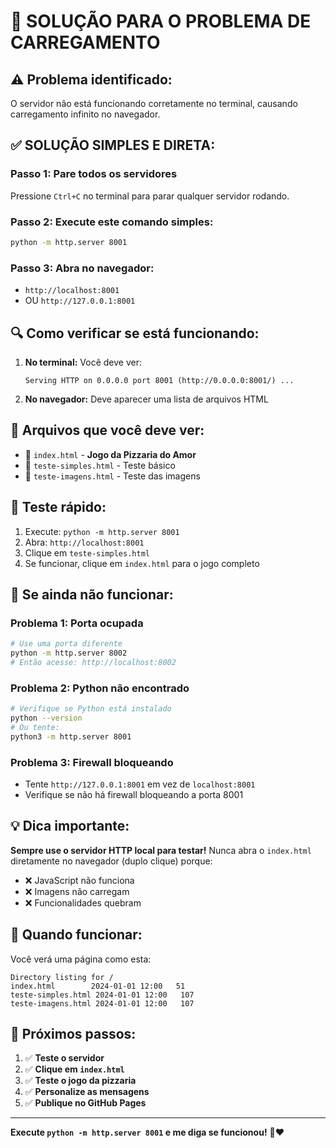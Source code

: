 # 🚨 SOLUÇÃO PARA O PROBLEMA DE CARREGAMENTO

## ⚠️ **Problema identificado:**
O servidor não está funcionando corretamente no terminal, causando carregamento infinito no navegador.

## ✅ **SOLUÇÃO SIMPLES E DIRETA:**

### **Passo 1: Pare todos os servidores**
Pressione `Ctrl+C` no terminal para parar qualquer servidor rodando.

### **Passo 2: Execute este comando simples:**
```bash
python -m http.server 8001
```

### **Passo 3: Abra no navegador:**
- `http://localhost:8001`
- OU `http://127.0.0.1:8001`

## 🔍 **Como verificar se está funcionando:**

1. **No terminal:** Você deve ver:
   ```
   Serving HTTP on 0.0.0.0 port 8001 (http://0.0.0.0:8001/) ...
   ```

2. **No navegador:** Deve aparecer uma lista de arquivos HTML

## 📁 **Arquivos que você deve ver:**
- 📄 `index.html` - **Jogo da Pizzaria do Amor**
- 📄 `teste-simples.html` - Teste básico
- 📄 `teste-imagens.html` - Teste das imagens

## 🎯 **Teste rápido:**

1. Execute: `python -m http.server 8001`
2. Abra: `http://localhost:8001`
3. Clique em `teste-simples.html`
4. Se funcionar, clique em `index.html` para o jogo completo

## 🚨 **Se ainda não funcionar:**

### **Problema 1: Porta ocupada**
```bash
# Use uma porta diferente
python -m http.server 8002
# Então acesse: http://localhost:8002
```

### **Problema 2: Python não encontrado**
```bash
# Verifique se Python está instalado
python --version
# Ou tente:
python3 -m http.server 8001
```

### **Problema 3: Firewall bloqueando**
- Tente `http://127.0.0.1:8001` em vez de `localhost:8001`
- Verifique se não há firewall bloqueando a porta 8001

## 💡 **Dica importante:**

**Sempre use o servidor HTTP local para testar!** Nunca abra o `index.html` diretamente no navegador (duplo clique) porque:
- ❌ JavaScript não funciona
- ❌ Imagens não carregam
- ❌ Funcionalidades quebram

## 🎉 **Quando funcionar:**

Você verá uma página como esta:
```
Directory listing for /
index.html        2024-01-01 12:00   51
teste-simples.html 2024-01-01 12:00   107
teste-imagens.html 2024-01-01 12:00   107
```

## 🚀 **Próximos passos:**

1. ✅ **Teste o servidor**
2. ✅ **Clique em `index.html`**
3. ✅ **Teste o jogo da pizzaria**
4. ✅ **Personalize as mensagens**
5. ✅ **Publique no GitHub Pages**

---

**Execute `python -m http.server 8001` e me diga se funcionou!** 🍕❤️
